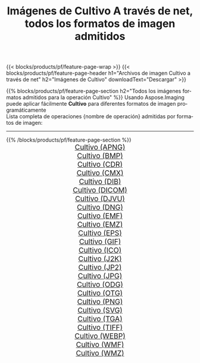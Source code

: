 ﻿---
title: Imágenes de Cultivo A través de net, todos los formatos de imagen admitidos 
weight: 3920
url: /es/net/crop 
lang: es
langdirlevel: 2
locales: zh-hans,ja,it,ru,de,es,fr,nl,id,lt,pl,pt,vi,tr,ko,zh-hant,ar,hi,th,sv,cs,uk,he
description: Usando Aspose.Imaging puede fácilmente Cultivo imágenes a través de net
---

{{< blocks/products/pf/feature-page-wrap >}}
{{< blocks/products/pf/feature-page-header h1="Archivos de imagen Cultivo a través de net" h2="Imágenes de Cultivo" downloadText="Descargar" >}}


{{% blocks/products/pf/feature-page-section  h2="Todos los imágenes formatos admitidos para la operación Cultivo" %}}
Usando Aspose.Imaging puede aplicar fácilmente **Cultivo** para diferentes formatos de imagen programáticamente
<br/>
Lista completa de operaciones {nombre de operación} admitidas por formatos de imagen:
<hr/>
{{% /blocks/products/pf/feature-page-section %}}
<div class="container-fluid productfamilypage bg-gray">
    <div class="convertypes bg-gray agp-content section">
        <div class="container">
		<div class="row other-converters" style="gap: 10px;font-size: 19px;text-align:center;">
		    <div class='col-md-2 other-converter remove-lp remove-rp'><a href="/imaging/es/net/crop/apng" style="padding:15px;">Cultivo (APNG)</a></div><div class='col-md-2 other-converter remove-lp remove-rp'><a href="/imaging/es/net/crop/bmp" style="padding:15px;">Cultivo (BMP)</a></div><div class='col-md-2 other-converter remove-lp remove-rp'><a href="/imaging/es/net/crop/cdr" style="padding:15px;">Cultivo (CDR)</a></div><div class='col-md-2 other-converter remove-lp remove-rp'><a href="/imaging/es/net/crop/cmx" style="padding:15px;">Cultivo (CMX)</a></div><div class='col-md-2 other-converter remove-lp remove-rp'><a href="/imaging/es/net/crop/dib" style="padding:15px;">Cultivo (DIB)</a></div><div class='col-md-2 other-converter remove-lp remove-rp'><a href="/imaging/es/net/crop/dicom" style="padding:15px;">Cultivo (DICOM)</a></div><div class='col-md-2 other-converter remove-lp remove-rp'><a href="/imaging/es/net/crop/djvu" style="padding:15px;">Cultivo (DJVU)</a></div><div class='col-md-2 other-converter remove-lp remove-rp'><a href="/imaging/es/net/crop/dng" style="padding:15px;">Cultivo (DNG)</a></div><div class='col-md-2 other-converter remove-lp remove-rp'><a href="/imaging/es/net/crop/emf" style="padding:15px;">Cultivo (EMF)</a></div><div class='col-md-2 other-converter remove-lp remove-rp'><a href="/imaging/es/net/crop/emz" style="padding:15px;">Cultivo (EMZ)</a></div><div class='col-md-2 other-converter remove-lp remove-rp'><a href="/imaging/es/net/crop/eps" style="padding:15px;">Cultivo (EPS)</a></div><div class='col-md-2 other-converter remove-lp remove-rp'><a href="/imaging/es/net/crop/gif" style="padding:15px;">Cultivo (GIF)</a></div><div class='col-md-2 other-converter remove-lp remove-rp'><a href="/imaging/es/net/crop/ico" style="padding:15px;">Cultivo (ICO)</a></div><div class='col-md-2 other-converter remove-lp remove-rp'><a href="/imaging/es/net/crop/j2k" style="padding:15px;">Cultivo (J2K)</a></div><div class='col-md-2 other-converter remove-lp remove-rp'><a href="/imaging/es/net/crop/jp2" style="padding:15px;">Cultivo (JP2)</a></div><div class='col-md-2 other-converter remove-lp remove-rp'><a href="/imaging/es/net/crop/jpg" style="padding:15px;">Cultivo (JPG)</a></div><div class='col-md-2 other-converter remove-lp remove-rp'><a href="/imaging/es/net/crop/odg" style="padding:15px;">Cultivo (ODG)</a></div><div class='col-md-2 other-converter remove-lp remove-rp'><a href="/imaging/es/net/crop/otg" style="padding:15px;">Cultivo (OTG)</a></div><div class='col-md-2 other-converter remove-lp remove-rp'><a href="/imaging/es/net/crop/png" style="padding:15px;">Cultivo (PNG)</a></div><div class='col-md-2 other-converter remove-lp remove-rp'><a href="/imaging/es/net/crop/svg" style="padding:15px;">Cultivo (SVG)</a></div><div class='col-md-2 other-converter remove-lp remove-rp'><a href="/imaging/es/net/crop/tga" style="padding:15px;">Cultivo (TGA)</a></div><div class='col-md-2 other-converter remove-lp remove-rp'><a href="/imaging/es/net/crop/tiff" style="padding:15px;">Cultivo (TIFF)</a></div><div class='col-md-2 other-converter remove-lp remove-rp'><a href="/imaging/es/net/crop/webp" style="padding:15px;">Cultivo (WEBP)</a></div><div class='col-md-2 other-converter remove-lp remove-rp'><a href="/imaging/es/net/crop/wmf" style="padding:15px;">Cultivo (WMF)</a></div><div class='col-md-2 other-converter remove-lp remove-rp'><a href="/imaging/es/net/crop/wmz" style="padding:15px;">Cultivo (WMZ)</a></div>
                </div>
        </div>
    </div>
</div>
<br/>
